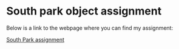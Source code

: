 # South park object assignment

Below is a link to the webpage where you can find my assignment:

[South Park assignment](https://thedanishmexican.github.io/object-south-park/app.html)
